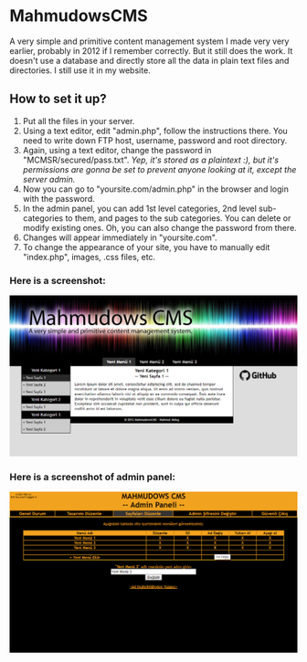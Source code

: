# MahmudowsCMS
A very simple and primitive content management system I made very very earlier, probably in 2012 if I remember correctly. But it still does the work. It doesn't use a database and directly store all the data in plain text files and directories. I still use it in my website.

## How to set it up?
1) Put all the files in your server.
2) Using a text editor, edit "admin.php", follow the instructions there. You need to write down FTP host, username, password and root directory.
3) Again, using a text editor, change the password in "MCMSR/secured/pass.txt". *Yep, it's stored as a plaintext :), but it's permissions are gonna be set to prevent anyone looking at it, except the server admin.*
4) Now you can go to "yoursite.com/admin.php" in the browser and login with the password.
5) In the admin panel, you can add 1st level categories, 2nd level sub-categories to them, and pages to the sub categories. You can delete or modify existing ones. Oh, you can also change the password from there.
6) Changes will appear immediately in "yoursite.com".
7) To change the appearance of your site, you have to manually edit "index.php", images, .css files, etc.

### Here is a screenshot:
![Alt text](img/ss1.png "PHP")

### Here is a screenshot of admin panel:
![Alt text](img/ss2.png "PHP")